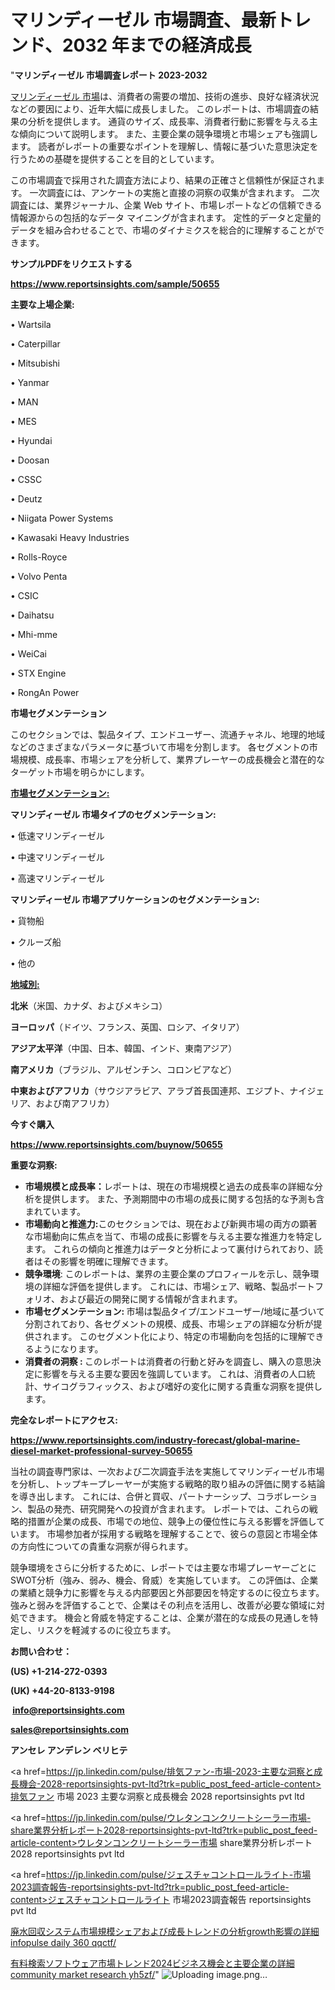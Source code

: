 # マリンディーゼル 市場調査、最新トレンド、2032 年までの経済成長

"<strong>マリンディーゼル 市場調査レポート 2023-2032</strong>

<a href=https://www.reportsinsights.com/sample/50655>マリンディーゼル 市場</a>は、消費者の需要の増加、技術の進歩、良好な経済状況などの要因により、近年大幅に成長しました。 このレポートは、市場調査の結果の分析を提供します。 通貨のサイズ、成長率、消費者行動に影響を与える主な傾向について説明します。 また、主要企業の競争環境と市場シェアも強調します。 読者がレポートの重要なポイントを理解し、情報に基づいた意思決定を行うための基礎を提供することを目的としています。

この市場調査で採用された調査方法により、結果の正確さと信頼性が保証されます。 一次調査には、アンケートの実施と直接の洞察の収集が含まれます。 二次調査には、業界ジャーナル、企業 Web サイト、市場レポートなどの信頼できる情報源からの包括的なデータ マイニングが含まれます。 定性的データと定量的データを組み合わせることで、市場のダイナミクスを総合的に理解することができます。

<strong><b>サンプルPDFをリクエストする</b></strong>

<a href=https://www.reportsinsights.com/sample/50655><strong><u>https://www.reportsinsights.com/sample/50655</u></strong></a>

<strong>主要な上場企業:</strong>

• Wartsila

• Caterpillar

• Mitsubishi

• Yanmar

• MAN

• MES

• Hyundai

• Doosan

• CSSC

• Deutz

• Niigata Power Systems

• Kawasaki Heavy Industries

• Rolls-Royce

• Volvo Penta

• CSIC

• Daihatsu

• Mhi-mme

• WeiCai

• STX Engine

• RongAn Power

<strong>市場セグメンテーション</strong>

このセクションでは、製品タイプ、エンドユーザー、流通チャネル、地理的地域などのさまざまなパラメータに基づいて市場を分割します。 各セグメントの市場規模、成長率、市場シェアを分析して、業界プレーヤーの成長機会と潜在的なターゲット市場を明らかにします。

<strong><u>市場セグメンテーション</u></strong><strong><u>:</u></strong>

<strong>マリンディーゼル 市場タイプのセグメンテーション:</strong>

• 低速マリンディーゼル

• 中速マリンディーゼル

• 高速マリンディーゼル

<strong>マリンディーゼル 市場アプリケーションのセグメンテーション:</strong>

• 貨物船

• クルーズ船

• 他の

<strong><u>地域別</u></strong><strong><u>:</u></strong>

<strong>北米</strong>（米国、カナダ、およびメキシコ）

<strong>ヨーロッパ</strong>（ドイツ、フランス、英国、ロシア、イタリア）

<strong>アジア太平洋</strong>（中国、日本、韓国、インド、東南アジア）

<strong>南アメリカ</strong>（ブラジル、アルゼンチン、コロンビアなど）

<strong>中東およびアフリカ</strong>（サウジアラビア、アラブ首長国連邦、エジプト、ナイジェリア、および南アフリカ）

<strong>今すぐ購入</strong>

<a href=https://www.reportsinsights.com/buynow/50655><strong><u>https://www.reportsinsights.com/buynow/50655</u></strong></a>

<strong>重要な洞察:</strong>
<ul>
  <li><strong>市場規模と成長率：</strong>レポートは、現在の市場規模と過去の成長率の詳細な分析を提供します。 また、予測期間中の市場の成長に関する包括的な予測も含まれています。</li>
  <li><strong>市場動向と推進力:</strong>このセクションでは、現在および新興市場の両方の顕著な市場動向に焦点を当て、市場の成長に影響を与える主要な推進力を特定します。 これらの傾向と推進力はデータと分析によって裏付けられており、読者はその影響を明確に理解できます。</li>
  <li><strong>競争環境</strong>: このレポートは、業界の主要企業のプロフィールを示し、競争環境の詳細な評価を提供します。 これには、市場シェア、戦略、製品ポートフォリオ、および最近の開発に関する情報が含まれます。</li>
  <li><strong>市場セグメンテーション: </strong>市場は製品タイプ/エンドユーザー/地域に基づいて分割されており、各セグメントの規模、成長、市場シェアの詳細な分析が提供されます。 このセグメント化により、特定の市場動向を包括的に理解できるようになります。</li>
  <li><strong>消費者の洞察 : </strong>このレポートは消費者の行動と好みを調査し、購入の意思決定に影響を与える主要な要因を強調しています。 これは、消費者の人口統計、サイコグラフィックス、および嗜好の変化に関する貴重な洞察を提供します。</li>
</ul>
<strong>完全なレポートにアクセス:</strong>

<a href=https://www.reportsinsights.com/industry-forecast/global-marine-diesel-market-professional-survey-50655><strong><u><b>https://www.reportsinsights.com/industry-forecast/global-marine-diesel-market-professional-survey-50655</b></u></strong></a>

当社の調査専門家は、一次および二次調査手法を実施してマリンディーゼル市場を分析し、トップキープレーヤーが実施する戦略的取り組みの評価に関する結論を導き出します。 これには、合併と買収、パートナーシップ、コラボレーション、製品の発売、研究開発への投資が含まれます。 レポートでは、これらの戦略的措置が企業の成長、市場での地位、競争上の優位性に与える影響を評価しています。 市場参加者が採用する戦略を理解することで、彼らの意図と市場全体の方向性についての貴重な洞察が得られます。

競争環境をさらに分析するために、レポートでは主要な市場プレーヤーごとにSWOT分析（強み、弱み、機会、脅威）を実施しています。 この評価は、企業の業績と競争力に影響を与える内部要因と外部要因を特定するのに役立ちます。 強みと弱みを評価することで、企業はその利点を活用し、改善が必要な領域に対処できます。 機会と脅威を特定することは、企業が潜在的な成長の見通しを特定し、リスクを軽減するのに役立ちます。

<strong>お問い合わせ：</strong>

<strong>(US) +1-214-272-0393</strong>

<strong>(UK) +44-20-8133-9198</strong>

<strong> </strong><a href=info@reportsinsights.com><strong><u>info@reportsinsights.com</u></strong></a>

<a href=sales@reportsinsights.com><strong><u>sales@reportsinsights.com</u></strong></a>

<strong>アンセレ アンデレン ベリヒテ</strong>

<a href=https://jp.linkedin.com/pulse/排気ファン-市場-2023-主要な洞察と成長機会-2028-reportsinsights-pvt-ltd?trk=public_post_feed-article-content>排気ファン 市場 2023 主要な洞察と成長機会 2028 reportsinsights pvt ltd</a>

<a href=https://jp.linkedin.com/pulse/ウレタンコンクリートシーラー市場-share業界分析レポート2028-reportsinsights-pvt-ltd?trk=public_post_feed-article-content>ウレタンコンクリートシーラー市場 share業界分析レポート2028 reportsinsights pvt ltd</a>

<a href=https://jp.linkedin.com/pulse/ジェスチャコントロールライト-市場2023調査報告-reportsinsights-pvt-ltd?trk=public_post_feed-article-content>ジェスチャコントロールライト 市場2023調査報告 reportsinsights pvt ltd</a>

<a href=https://www.linkedin.com/pulse/廃水回収システム市場規模シェアおよび成長トレンドの分析growth影響の詳細-infopulse-daily-360-qqctf/>廃水回収システム市場規模シェアおよび成長トレンドの分析growth影響の詳細 infopulse daily 360 qqctf/</a>

<a href=https://www.linkedin.com/pulse/有料検索ソフトウェア市場トレンド2024ビジネス機会と主要企業の詳細-community-market-research-yh5zf/>有料検索ソフトウェア市場トレンド2024ビジネス機会と主要企業の詳細 community market research yh5zf/</a>"
![Uploading image.png…]()
